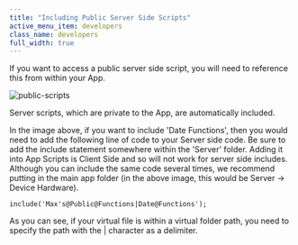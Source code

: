 ```yaml
---
title: "Including Public Server Side Scripts"
active_menu_item: developers
class_name: developers
full_width: true
---
```



If you want to access a public server side script, you will need to reference this from within your App.

![public-scripts](/img/docs/public-scripts.png)

Server scripts, which are private to the App, are automatically included.

In the image above, if you want to include 'Date Functions', then you would need to add the following line of code to your Server side code. Be sure to add the include statement somewhere within the 'Server' folder. Adding it into App Scripts is Client Side and so will not work for server side includes. Although you can include the same code several times, we recommend putting in the main app folder (in the above image, this would be Server -\> Device Hardware).

    include('Max's@Public@Functions|Date@Functions');
   

As you can see, if your virtual file is within a virtual folder path, you need to specify the path with the | character as a delimiter.

